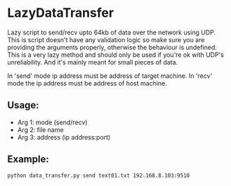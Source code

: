 # LazyDataTransfer
Lazy script to send/recv upto 64kb of data over the network using UDP. This is script doesn't have any validation logic so make sure you are providing the arguments properly, otherwise the behaviour is undefined. This is a very lazy method and should only be used if you're ok with UDP's unreliability. And it's mainly meant for small pieces of data.

In 'send' mode ip address must be address of target machine. In 'recv' mode the ip address must be address of host machine.

## Usage:
* Arg 1: mode (send/recv)
* Arg 2: file name
* Arg 3: address (ip address:port)

## Example: 
```python data_transfer.py send text01.txt 192.168.8.103:9510```
